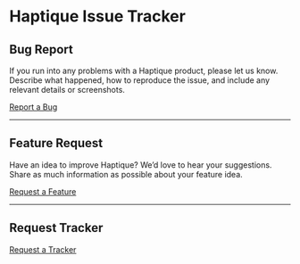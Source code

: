 # Haptique Issue Tracker

## Bug Report

If you run into any problems with a Haptique product, please let us know. Describe what happened, how to reproduce the issue, and include any relevant details or screenshots.

[Report a Bug](https://github.com/cantatacsfr/feature-bug_report_n_tracker/issues/new?template=.github/ISSUE_TEMPLATE/simple_bug_report.yml)

---

## Feature Request

Have an idea to improve Haptique? We’d love to hear your suggestions. Share as much information as possible about your feature idea.

[Request a Feature](https://github.com/cantatacsfr/feature-bug_report_n_tracker/issues/new?template=feature_request.md)

---

## Request Tracker
[Request a Tracker](https://github.com/users/cantatacsfr/projects/2)
